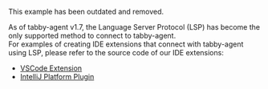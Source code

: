 This example has been outdated and removed.  

As of tabby-agent v1.7, the Language Server Protocol (LSP) has become the only supported method to connect to tabby-agent.  
For examples of creating IDE extensions that connect with tabby-agent using LSP, please refer to the source code of our IDE extensions:
- [VSCode Extension](https://github.com/TabbyML/tabby/tree/main/clients/vscode)
- [IntelliJ Platform Plugin](https://github.com/TabbyML/tabby/tree/main/clients/intellij)
